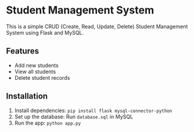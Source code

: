 # Student Management System

This is a simple CRUD (Create, Read, Update, Delete) Student Management System using Flask and MySQL.

## Features
- Add new students
- View all students
- Delete student records

## Installation
1. Install dependencies: `pip install flask mysql-connector-python`
2. Set up the database: Run `database.sql` in MySQL
3. Run the app: `python app.py`
